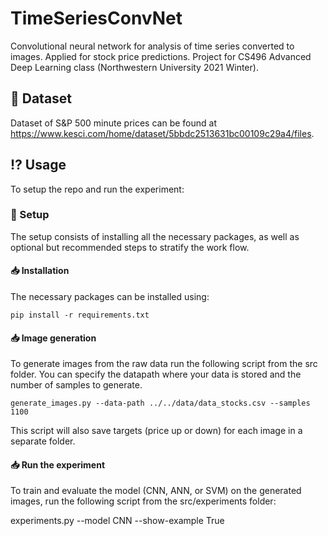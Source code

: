# TimeSeriesConvNet
Convolutional neural network for analysis of time series converted to images. Applied for stock price predictions. 
Project for CS496 Advanced Deep Learning class (Northwestern University 2021 Winter).

## :scroll: Dataset

Dataset of S&P 500 minute prices can be found at https://www.kesci.com/home/dataset/5bbdc2513631bc00109c29a4/files. 

## :interrobang: Usage

To setup the repo and run the experiment:

### :rocket: Setup 

The setup consists of installing all the necessary packages, as well as optional but recommended steps to stratify the 
work flow.

#### :inbox_tray: Installation

The necessary packages can be installed using:

    pip install -r requirements.txt
    
    
#### :inbox_tray: Image generation

To generate images from the raw data run the following script from the src folder. You can specify the datapath where your data is stored and the number of samples to generate.

    generate_images.py --data-path ../../data/data_stocks.csv --samples 1100
    
This script will also save targets (price up or down) for each image in a separate folder.   
    
#### :inbox_tray: Run the experiment

To train and evaluate the model (CNN, ANN, or SVM) on the generated images, run the following script from the src/experiments folder:

 experiments.py --model CNN --show-example True
